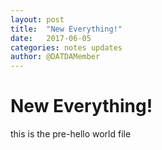 ```yaml
---
layout: post
title:  "New Everything!"
date:   2017-06-05
categories: notes updates
author: @DATDAMember
---
```

# New Everything!
this is the pre-hello world file
